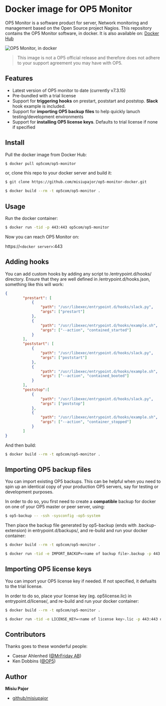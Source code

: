 # Docker image for OP5 Monitor
OP5 Monitor is a software product for server, Network monitoring and management based on the Open Source project Nagios.
This repository contains the OP5 Monitor software, in docker. It is also available on: [Docker Hub](https://hub.docker.com/r/op5com/op5-monitor)

![OP5 Monitor, in docker](https://user-images.githubusercontent.com/2470979/30489703-398bcd3e-9a38-11e7-88e3-8b2da7b67a4f.png)

> This image is not a OP5 official release and therefore does not adhere to your support agreement you may have with OP5.

## Features

 * Latest version of OP5 monitor to date (currently v7.3.15)
 * Pre-bundled with a trial license
 * Support for **triggering hooks** on prestart, poststart and poststop. **Slack** hook example is included.
 * Support for **importing OP5 backup files** to help quickly lanuch testing/development environments
 * Support for **installing OP5 license keys**. Defaults to trial license if none if specified

## Install

Pull the docker image from Docker Hub:

```sh
$ docker pull op5com/op5-monitor
```

or, clone this repo to your docker server and build it:

```sh
$ git clone https://github.com/misiupajor/op5-monitor-docker.git
```

```sh
$ docker build --rm -t op5com/op5-monitor .
```

## Usage

Run the docker container:

```sh
$ docker run -tid -p 443:443 op5com/op5-monitor
```

Now you can reach OP5 Monitor on:

https://`<docker server>`:443

## Adding hooks

You can add custom hooks by adding any script to /entrypoint.d/hooks/ directory. Ensure that they are well defined in /entrypoint.d/hooks.json, something like this will work:

```json
{
        "prestart": [
            {
                "path": "/usr/libexec/entrypoint.d/hooks/slack.py",
                "args": ["prestart"]
            },
            {
                "path": "/usr/libexec/entrypoint.d/hooks/example.sh",
                "args": ["--action", "contained_started"]
            }
        ],
        "poststart": [
            {
                "path": "/usr/libexec/entrypoint.d/hooks/slack.py",
                "args": ["poststart"]
            },
            {
                "path": "/usr/libexec/entrypoint.d/hooks/example.sh",
                "args": ["--action", "contained_booted"]
            }
        ],
        "poststop":[
            {
                "path": "/usr/libexec/entrypoint.d/hooks/slack.py",
                "args": ["poststop"]
            },
            {
                "path": "/usr/libexec/entrypoint.d/hooks/example.sh",
                "args": ["--action", "container_stopped"]
            }
        ]
}
```

And then build:

```sh
$ docker build --rm -t op5com/op5-monitor .
```

## Importing OP5 backup files

You can import existing OP5 backups. This can be helpful when you need to spin up an identical copy of your production OP5 servers, say for testing or development purposes.

In order to do so, you first need to create a **compatible** backup for docker on one of your OP5 master or peer server, using:
```sh
$ op5-backup -- -ssh -sysconfig -op5-system
```

Then place the backup file generated by op5-backup (ends with .backup-extension) in entrypoint.d/backups/, and re-build and run your docker container:

```sh
$ docker build --rm -t op5com/op5-monitor .
```

```sh
$ docker run -tid -e IMPORT_BACKUP=<name of backup file>.backup -p 443:443 op5com/op5-monitor
```

## Importing OP5 license keys

You can import your OP5 license key if needed. If not specified, it defualts to the trial license.

In order to do so, place your license key (eg. op5license.lic) in entrypoint.d/license/, and re-build and run your docker container:

```sh
$ docker build --rm -t op5com/op5-monitor .
```

```sh
$ docker run -tid -e LICENSE_KEY=<name of license key>.lic -p 443:443 op5com/op5-monitor
```


## Contributors

Thanks goes to these wonderful people:

* Caesar Ahlenhed ([@MrFriday AB](https://www.mrfriday.com))
* Ken Dobbins ([@OP5](https://www.op5.com))

## Author
**Misiu Pajor**

* [github/misiupajor](https://github.com/misiupajor)
